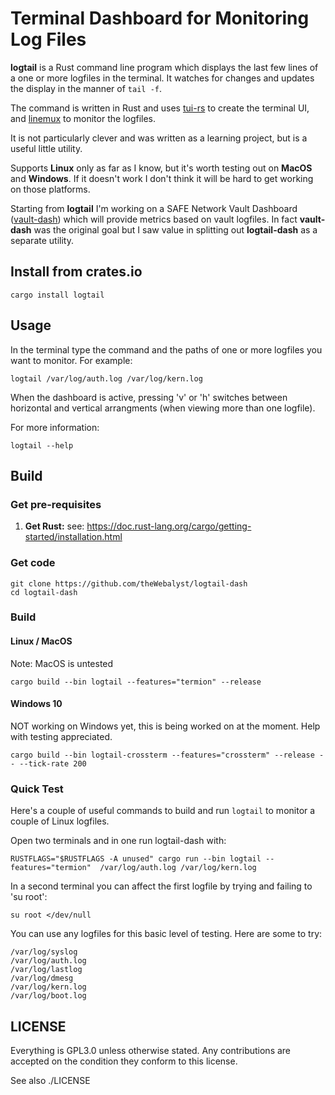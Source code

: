 # Terminal Dashboard for Monitoring Log Files

**logtail** is a Rust command line program which displays the last few lines of a one or more logfiles in the terminal. It watches for changes and updates the display in the manner of `tail -f`. 

The command is written in Rust and uses [tui-rs](https://github.com/fdehau/tui-rs) to create the terminal UI, and [linemux](https://github.com/jmagnuson/linemux) to monitor the logfiles.

It is not particularly clever and was written as a learning project, but is a useful little utility.

Supports **Linux** only as far as I know, but it's worth testing out on **MacOS** and **Windows**. If it doesn't work I don't think it will be hard to get working on those platforms.

Starting from **logtail** I'm working on a SAFE Network Vault Dashboard ([vault-dash](https://github.com/theWebalyst/vault-dash)) which will provide metrics based on vault logfiles. In fact **vault-dash** was the original goal but I saw value in splitting out **logtail-dash** as a separate utility.

## Install from crates.io

    cargo install logtail

## Usage

In the terminal type the command and the paths of one or more logfiles you want to monitor. For example:

    logtail /var/log/auth.log /var/log/kern.log

When the dashboard is active, pressing 'v' or 'h' switches between horizontal and vertical arrangments (when viewing more than one logfile).

For more information:

    logtail --help

## Build
### Get pre-requisites
1. **Get Rust:** see: https://doc.rust-lang.org/cargo/getting-started/installation.html

### Get code
```
git clone https://github.com/theWebalyst/logtail-dash
cd logtail-dash
```

### Build

#### Linux / MacOS
Note: MacOS is untested
```
cargo build --bin logtail --features="termion" --release
```

#### Windows 10
NOT working on Windows yet, this is being worked on at the moment. Help with testing appreciated.
```
cargo build --bin logtail-crossterm --features="crossterm" --release -- --tick-rate 200
```

### Quick Test
Here's a couple of useful commands to build and run `logtail` to monitor a couple of Linux logfiles.

Open two terminals and in one run logtail-dash with:
```
RUSTFLAGS="$RUSTFLAGS -A unused" cargo run --bin logtail --features="termion"  /var/log/auth.log /var/log/kern.log
```

In a second terminal you can affect the first logfile by trying and failing to 'su root':
```
su root </dev/null
```

You can use any logfiles for this basic level of testing. Here are some to try:

    /var/log/syslog
    /var/log/auth.log 
    /var/log/lastlog
    /var/log/dmesg
    /var/log/kern.log
    /var/log/boot.log

## LICENSE

Everything is GPL3.0 unless otherwise stated. Any contributions are accepted on the condition they conform to this license.

See also ./LICENSE